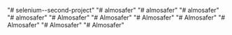 "# selenium--second-project" 
"# almosafer" 
"# almosafer" 
"# almosafer" 
"# almosafer" 
"# Almosafer" 
"# Almosafer" 
"# Almosafer" 
"# Almosafer" 
"# Almosafer" 
"# Almosafer" 
"# Almosafer" 

